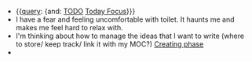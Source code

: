 - {{[query](<query.md>): {and: [TODO](<TODO.md>) [Today Focus](<Today Focus.md>)}}}
- I have a fear and feeling uncomfortable with toilet. It haunts me and makes me feel hard to relax with.
- I'm thinking about how to manage the ideas that I want to write (where to store/ keep track/ link it with my MOC?) [Creating phase](<Creating phase.md>)
- 

